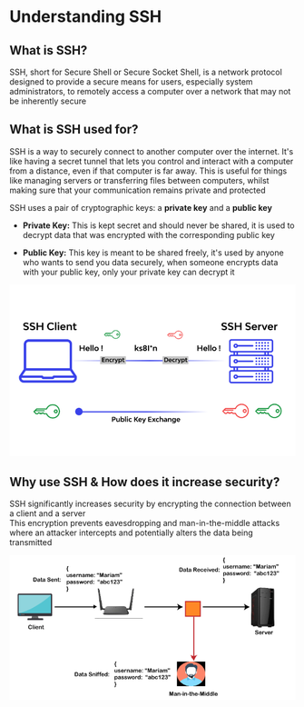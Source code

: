 # Understanding SSH

## What is SSH?

SSH, short for Secure Shell or Secure Socket Shell, is a network protocol designed to provide a secure means for users, especially system administrators, to remotely access a computer over a network that may not be inherently secure

## What is SSH used for?
SSH is a way to securely connect to another computer over the internet. It's like having a secret tunnel that lets you control and interact with a computer from a distance, even if that computer is far away. This is useful for things like managing servers or transferring files between computers, whilst making sure that your communication remains private and protected

SSH uses a pair of cryptographic keys: a **private key** and a **public key**

- **Private Key:** This is kept secret and should never be shared, it is used to decrypt data that was encrypted with the corresponding public key

- **Public Key:** This key is meant to be shared freely, it's used by anyone who wants to send you data securely, when someone encrypts data with your public key, only your private key can decrypt it

![ssh_pic2.png](ssh_pic2.png)

## Why use SSH & How does it increase security?

SSH significantly increases security by encrypting the connection between a client and a server <br>
This encryption prevents eavesdropping and man-in-the-middle attacks where an attacker intercepts and potentially alters the data being transmitted

![before_ssh.png](before_ssh.png)